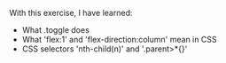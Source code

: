 With this exercise, I have learned:

<ul>
  <li>What .toggle does</li>
  <li>What 'flex:1' and 'flex-direction:column' mean in CSS</li>
  <li>CSS selectors 'nth-child(n)' and '.parent>*{}' </li>
</ul>
